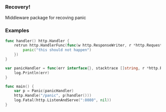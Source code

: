 ### Recovery!
Middleware package for recoving panic

### Examples

```go
func handler() http.Handler {
    retrun http.HandlerFunc(func(w http.ResponseWriter, r *http.Request) {
	    panic("this should not happen")
    })
}

var panicHandler = func(err interface{}, stacktrace []string, r *http.Request) {
    log.Println(err)
}

func main() {
    var p = Panic(panicHandler)
    http.Handle("/panic", p(handler()))
    log.Fatal(http.ListenAndServe(":8080", nil))
}
```
